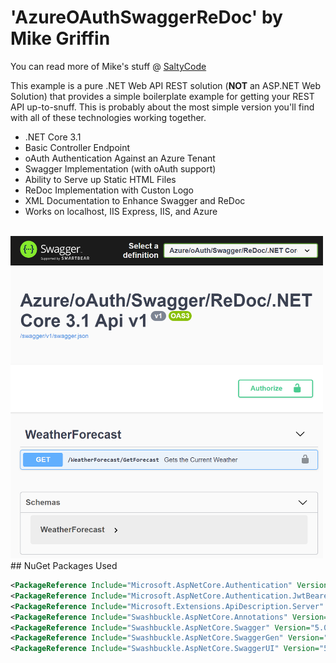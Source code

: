# 'AzureOAuthSwaggerReDoc' by Mike Griffin
You can read more of Mike's stuff @ [SaltyCode](https://saltycode.blogspot.com)

This example is a pure .NET Web API REST solution (**NOT** an ASP.NET Web Solution) that provides a simple boilerplate example for getting your REST API up-to-snuff. This is probably about the most simple version you'll find with all of these technologies working together. 

* .NET Core 3.1
* Basic Controller Endpoint
* oAuth Authentication Against an Azure Tenant
* Swagger Implementation (with oAuth support)
* Ability to Serve up Static HTML Files
* ReDoc Implementation with Custon Logo
* XML Documentation to Enhance Swagger and ReDoc
* Works on localhost, IIS Express, IIS, and Azure
<BR/>
<img src="AzureOAuthSwaggerReDoc/Images/Swagger.PNG" width="500"/>
<BR/>
## NuGet Packages Used

```xml
<PackageReference Include="Microsoft.AspNetCore.Authentication" Version="2.2.0" />
<PackageReference Include="Microsoft.AspNetCore.Authentication.JwtBearer" Version="3.1.2" />
<PackageReference Include="Microsoft.Extensions.ApiDescription.Server" Version="3.1.2">
<PackageReference Include="Swashbuckle.AspNetCore.Annotations" Version="5.0.0-rc5" />
<PackageReference Include="Swashbuckle.AspNetCore.Swagger" Version="5.0.0-rc5" />
<PackageReference Include="Swashbuckle.AspNetCore.SwaggerGen" Version="5.0.0-rc5" />
<PackageReference Include="Swashbuckle.AspNetCore.SwaggerUI" Version="5.0.0-rc5" />
  ```
